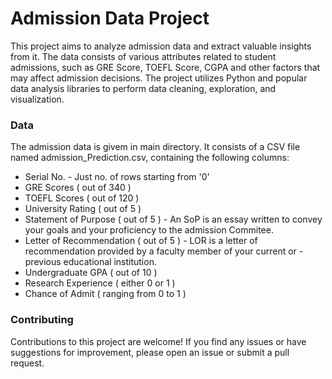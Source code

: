 # Admission Data Project

This project aims to analyze admission data and extract valuable insights from it. The data consists of various attributes related to student admissions, such as GRE Score, TOEFL Score, CGPA and other factors that may affect admission decisions. The project utilizes Python and popular data analysis libraries to perform data cleaning, exploration, and visualization.

### Data
The admission data is givem in main directory. It consists of a CSV file named admission_Prediction.csv, containing the following columns:

- Serial No. - Just no. of rows starting from '0'
- GRE Scores ( out of 340 )
- TOEFL Scores ( out of 120 )
- University Rating ( out of 5 )
- Statement of Purpose ( out of 5 ) - An SoP is an essay written to convey your goals and your proficiency to the admission Commitee.
- Letter of Recommendation ( out of 5 ) - LOR is a letter of recommendation provided by a faculty member of your current or - previous educational institution.
- Undergraduate GPA ( out of 10 )
- Research Experience ( either 0 or 1 )
- Chance of Admit ( ranging from 0 to 1 )

### Contributing
Contributions to this project are welcome! If you find any issues or have suggestions for improvement, please open an issue or submit a pull request.
